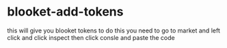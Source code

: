 # blooket-add-tokens
this will give you blooket tokens
to do this you need to go to market and left click and click inspect then click consle and paste the code
